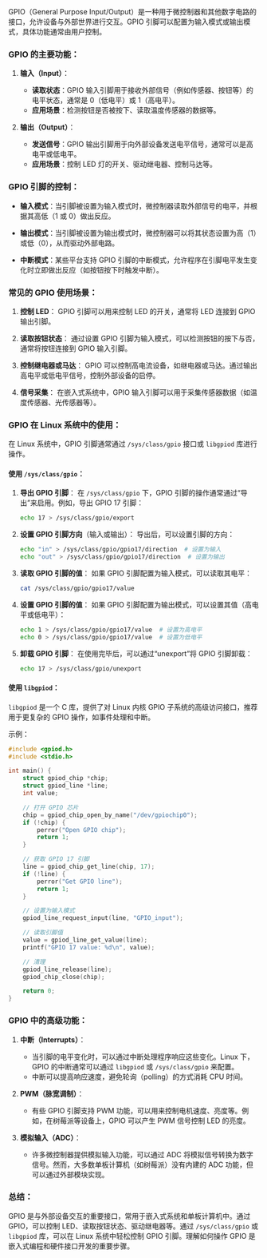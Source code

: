 GPIO（General Purpose Input/Output）是一种用于微控制器和其他数字电路的接口，允许设备与外部世界进行交互。GPIO 引脚可以配置为输入模式或输出模式，具体功能通常由用户控制。

### GPIO 的主要功能：

1. **输入（Input）**：
    
    - **读取状态**：GPIO 输入引脚用于接收外部信号（例如传感器、按钮等）的电平状态，通常是 0（低电平）或 1（高电平）。
    - **应用场景**：检测按钮是否被按下、读取温度传感器的数据等。
2. **输出（Output）**：
    
    - **发送信号**：GPIO 输出引脚用于向外部设备发送电平信号，通常可以是高电平或低电平。
    - **应用场景**：控制 LED 灯的开关、驱动继电器、控制马达等。

### GPIO 引脚的控制：

- **输入模式**：当引脚被设置为输入模式时，微控制器读取外部信号的电平，并根据其高低（1 或 0）做出反应。
    
- **输出模式**：当引脚被设置为输出模式时，微控制器可以将其状态设置为高（1）或低（0），从而驱动外部电路。
    
- **中断模式**：某些平台支持 GPIO 引脚的中断模式，允许程序在引脚电平发生变化时立即做出反应（如按钮按下时触发中断）。
    

### 常见的 GPIO 使用场景：

1. **控制 LED**： GPIO 引脚可以用来控制 LED 的开关，通常将 LED 连接到 GPIO 输出引脚。
    
2. **读取按钮状态**： 通过设置 GPIO 引脚为输入模式，可以检测按钮的按下与否，通常将按钮连接到 GPIO 输入引脚。
    
3. **控制继电器或马达**： GPIO 可以控制高电流设备，如继电器或马达。通过输出高电平或低电平信号，控制外部设备的启停。
    
4. **信号采集**： 在嵌入式系统中，GPIO 输入引脚可以用于采集传感器数据（如温度传感器、光传感器等）。
    

### GPIO 在 Linux 系统中的使用：

在 Linux 系统中，GPIO 引脚通常通过 `/sys/class/gpio` 接口或 `libgpiod` 库进行操作。

#### 使用 `/sys/class/gpio`：

1. **导出 GPIO 引脚**： 在 `/sys/class/gpio` 下，GPIO 引脚的操作通常通过“导出”来启用。例如，导出 GPIO 17 引脚：
    
    ```bash
    echo 17 > /sys/class/gpio/export
    ```
    
2. **设置 GPIO 引脚方向**（输入或输出）： 导出后，可以设置引脚的方向：
    
    ```bash
    echo "in" > /sys/class/gpio/gpio17/direction  # 设置为输入
    echo "out" > /sys/class/gpio/gpio17/direction  # 设置为输出
    ```
    
3. **读取 GPIO 引脚的值**： 如果 GPIO 引脚配置为输入模式，可以读取其电平：
    
    ```bash
    cat /sys/class/gpio/gpio17/value
    ```
    
4. **设置 GPIO 引脚的值**： 如果 GPIO 引脚配置为输出模式，可以设置其值（高电平或低电平）：
    
    ```bash
    echo 1 > /sys/class/gpio/gpio17/value  # 设置为高电平
    echo 0 > /sys/class/gpio/gpio17/value  # 设置为低电平
    ```
    
5. **卸载 GPIO 引脚**： 在使用完毕后，可以通过“unexport”将 GPIO 引脚卸载：
    
    ```bash
    echo 17 > /sys/class/gpio/unexport
    ```
    

#### 使用 `libgpiod`：

`libgpiod` 是一个 C 库，提供了对 Linux 内核 GPIO 子系统的高级访问接口，推荐用于更复杂的 GPIO 操作，如事件处理和中断。

示例：

```c
#include <gpiod.h>
#include <stdio.h>

int main() {
    struct gpiod_chip *chip;
    struct gpiod_line *line;
    int value;

    // 打开 GPIO 芯片
    chip = gpiod_chip_open_by_name("/dev/gpiochip0");
    if (!chip) {
        perror("Open GPIO chip");
        return 1;
    }

    // 获取 GPIO 17 引脚
    line = gpiod_chip_get_line(chip, 17);
    if (!line) {
        perror("Get GPIO line");
        return 1;
    }

    // 设置为输入模式
    gpiod_line_request_input(line, "GPIO_input");

    // 读取引脚值
    value = gpiod_line_get_value(line);
    printf("GPIO 17 value: %d\n", value);

    // 清理
    gpiod_line_release(line);
    gpiod_chip_close(chip);

    return 0;
}
```

### GPIO 中的高级功能：

1. **中断（Interrupts）**：
    
    - 当引脚的电平变化时，可以通过中断处理程序响应这些变化。Linux 下，GPIO 的中断通常可以通过 `libgpiod` 或 `/sys/class/gpio` 来配置。
    - 中断可以提高响应速度，避免轮询（polling）的方式消耗 CPU 时间。
2. **PWM（脉宽调制）**：
    
    - 有些 GPIO 引脚支持 PWM 功能，可以用来控制电机速度、亮度等。例如，在树莓派等设备上，GPIO 可以产生 PWM 信号控制 LED 的亮度。
3. **模拟输入（ADC）**：
    
    - 许多微控制器提供模拟输入功能，可以通过 ADC 将模拟信号转换为数字信号。然而，大多数单板计算机（如树莓派）没有内建的 ADC 功能，但可以通过外部模块实现。

### 总结：

GPIO 是与外部设备交互的重要接口，常用于嵌入式系统和单板计算机中。通过 GPIO，可以控制 LED、读取按钮状态、驱动继电器等。通过 `/sys/class/gpio` 或 `libgpiod` 库，可以在 Linux 系统中轻松控制 GPIO 引脚。理解如何操作 GPIO 是嵌入式编程和硬件接口开发的重要步骤。
